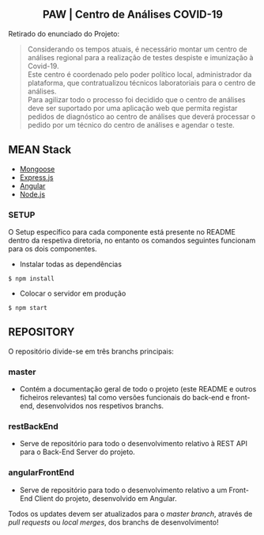 <h2 align="center">
  PAW | Centro de Análises COVID-19
</h2>

<p>
Retirado do enunciado do Projeto:
<blockquote>
Considerando os  tempos atuais,  é necessário  montar um centro de análises regional para a realização de testes despiste e imunização à Covid-19.<br/>
Este centro é coordenado pelo poder político local, administrador da  plataforma, que  contratualizou técnicos laboratoriais para o centro de análises.<br/>
Para  agilizar todo  o processo foi decidido que o centro de análises deve ser suportado por uma aplicação web que permita registar pedidos de diagnóstico ao centro de análises que deverá processar o pedido por um técnico do centro de análises e agendar o teste.
</blockquote>
</p>

## MEAN Stack

- [Mongoose](https://mongoosejs.com/)
- [Express.js](https://expressjs.com/)
- [Angular](https://angular.io/)
- [Node.js](https://nodejs.org/en/)

### SETUP

O Setup específico para cada componente está presente no README dentro da respetiva diretoria, no entanto os comandos seguintes funcionam para os dois componentes.

- Instalar todas as dependências
```
$ npm install
```
- Colocar o servidor em produção
```
$ npm start
```

## REPOSITORY

O repositório divide-se em três branchs principais:

### master
- Contém a documentação geral de todo o projeto (este README e outros ficheiros relevantes) tal como versões funcionais do back-end e front-end, desenvolvidos nos respetivos branchs.

### restBackEnd
- Serve de repositório para todo o desenvolvimento relativo à REST API para o Back-End Server do projeto.

### angularFrontEnd
- Serve de repositório para todo o desenvolvimento relativo a um Front-End Client do projeto, desenvolvido em Angular.

Todos os updates devem ser atualizados para o *master branch*, através de *pull requests* ou *local merges*, dos branchs de desenvolvimento!